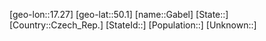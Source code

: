 ﻿---
location: [50.1,17.27]
type: City
tags:
- geo/City


SpocWebEntityId: 30331
isDeleted: false
confidential: public

---
[geo-lon::17.27]
[geo-lat::50.1]
[name::Gabel]
[State::]
[Country::Czech_Rep.]
[StateId::]
[Population::]
[Unknown::]

